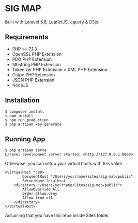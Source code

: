 # SIG MAP
Built with Laravel 5.6, LeafletJS, Jquery & D3js

## Requirements
- PHP >= 7.1.3
- OpenSSL PHP Extension
- PDO PHP Extension
- Mbstring PHP Extension
- Tokenizer PHP Extension
= XML PHP Extension
- Ctype PHP Extension
- JSON PHP Extension
- NodeJS

## Installation

```
$ composer install
$ npm install
$ npm run production
$ php artisan key:generate
```

## Running App

```
$ php artisan serve
Laravel development server started: <http://127.0.0.1:8000>
```
Otherwise, you can setup your virtual hosts with this value
```
<VirtualHost *:80>
    	DocumentRoot "/Users/yourname/Sites/sig-map/public"
	    ServerName localhost
	<directory "/Users/yourname/Sites/sig-map/public">
		AllowOverride All
		Order allow,deny
		Allow from all
	</directory>
</VirtualHost>
```
Assuming that you have this repo inside Sites folder.
